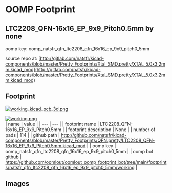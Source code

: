 # OOMP Footprint  
## LTC2208_QFN-16x16_EP_9x9_Pitch0.5mm  by none  
  
oomp key: oomp_natsfr_qfn_ltc2208_qfn_16x16_ep_9x9_pitch0_5mm  
  
source repo at: [http://gitlab.com/natsfr/kicad-components/blob/master/Pretty_Footprints/Xtal_SMD.pretty/XTAL_5.0x3.2mm.kicad_mod](http://gitlab.com/natsfr/kicad-components/blob/master/Pretty_Footprints/Xtal_SMD.pretty/XTAL_5.0x3.2mm.kicad_mod)  
## Footprint  
  
[![working_kicad_pcb_3d.png](working_kicad_pcb_3d_600.png)](working_kicad_pcb_3d.png)  
  
[![working.png](working_600.png)](working.png)  
| name | value | 
| --- | --- | 
| footprint name | LTC2208_QFN-16x16_EP_9x9_Pitch0.5mm | 
| footprint description | None | 
| number of pads | 114 | 
| github path | http://github.com/natsfr/kicad-components/blob/master/Pretty_Footprints/QFN.pretty/LTC2208_QFN-16x16_EP_9x9_Pitch0.5mm.kicad_mod | 
| oomp key | oomp_natsfr_qfn_ltc2208_qfn_16x16_ep_9x9_pitch0_5mm | 
| oomp bot github | https://github.com/oomlout/oomlout_oomp_footprint_bot/tree/main/footprints/natsfr_qfn_ltc2208_qfn_16x16_ep_9x9_pitch0_5mm/working | 
## Images  
